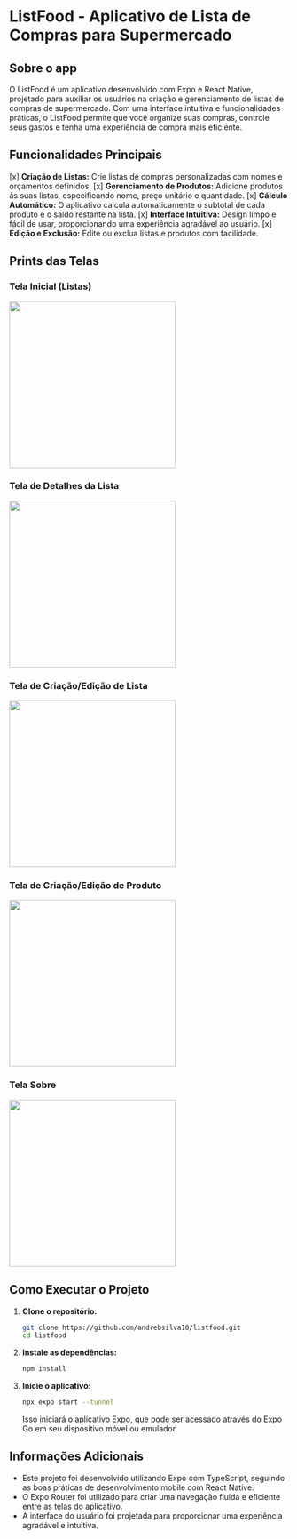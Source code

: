 # ListFood - Aplicativo de Lista de Compras para Supermercado

## Sobre o app

O ListFood é um aplicativo desenvolvido com Expo e React Native, projetado para auxiliar os usuários na criação e gerenciamento de listas de compras de supermercado. Com uma interface intuitiva e funcionalidades práticas, o ListFood permite que você organize suas compras, controle seus gastos e tenha uma experiência de compra mais eficiente.

## Funcionalidades Principais

[x] **Criação de Listas:** Crie listas de compras personalizadas com nomes e orçamentos definidos.
[x] **Gerenciamento de Produtos:** Adicione produtos às suas listas, especificando nome, preço unitário e quantidade.
[x] **Cálculo Automático:** O aplicativo calcula automaticamente o subtotal de cada produto e o saldo restante na lista.
[x] **Interface Intuitiva:** Design limpo e fácil de usar, proporcionando uma experiência agradável ao usuário.
[x] **Edição e Exclusão:** Edite ou exclua listas e produtos com facilidade.

## Prints das Telas

### Tela Inicial (Listas)

<img src="/assets/images/listas.png" width="300">

### Tela de Detalhes da Lista

<img src="/assets/images/detalhes-lista.png" width="300">

### Tela de Criação/Edição de Lista

<img src="/assets/images/criacao-lista.png" width="300">

### Tela de Criação/Edição de Produto

<img src="/assets/images/criacao-produto.png" width="300">

### Tela Sobre

<img src="/assets/images/sobre.png" width="300">

## Como Executar o Projeto

1.  **Clone o repositório:**

    ```bash
    git clone https://github.com/andrebsilva10/listfood.git
    cd listfood
    ```

2.  **Instale as dependências:**

    ```bash
    npm install
    ```

3.  **Inicie o aplicativo:**

    ```bash
    npx expo start --tunnel
    ```

    Isso iniciará o aplicativo Expo, que pode ser acessado através do Expo Go em seu dispositivo móvel ou emulador.

## Informações Adicionais

- Este projeto foi desenvolvido utilizando Expo com TypeScript, seguindo as boas práticas de desenvolvimento mobile com React Native.
- O Expo Router foi utilizado para criar uma navegação fluida e eficiente entre as telas do aplicativo.
- A interface do usuário foi projetada para proporcionar uma experiência agradável e intuitiva.
